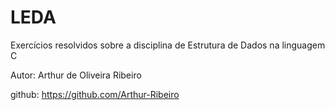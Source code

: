# LEDA
Exercícios resolvidos sobre a disciplina de Estrutura de Dados na linguagem C

Autor: Arthur de Oliveira Ribeiro

github: https://github.com/Arthur-Ribeiro
